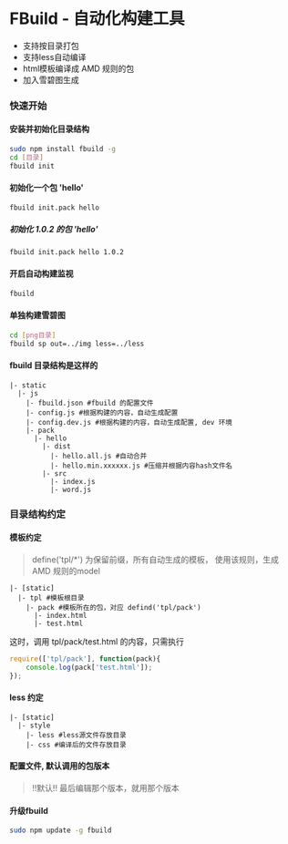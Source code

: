 FBuild - 自动化构建工具
========================

- 支持按目录打包
- 支持less自动编译
- html模板编译成 AMD 规则的包
- 加入雪碧图生成

### 快速开始

#### 安装并初始化目录结构

```bash
sudo npm install fbuild -g
cd [目录]
fbuild init 
```

#### 初始化一个包 'hello'

```bash
fbuild init.pack hello
```
##### 初始化 1.0.2 的包 'hello'

```bash
fbuild init.pack hello 1.0.2
```

#### 开启自动构建监视

```bash
fbuild
```

#### 单独构建雪碧图

```bash
cd [png目录]
fbuild sp out=../img less=../less
```

#### fbuild 目录结构是这样的

```
|- static
  |- js
    |- fbuild.json #fbuild 的配置文件
    |- config.js #根据构建的内容，自动生成配置
    |- config.dev.js #根据构建的内容，自动生成配置, dev 环境
    |- pack
      |- hello
        |- dist
          |- hello.all.js #自动合并
          |- hello.min.xxxxxx.js #压缩并根据内容hash文件名
        |- src
          |- index.js
          |- word.js

```

### 目录结构约定

#### 模板约定

> define('tpl/*') 为保留前缀，所有自动生成的模板，
> 使用该规则，生成 AMD 规则的model

```
|- [static]
  |- tpl #模板根目录
    |- pack #模板所在的包，对应 defind('tpl/pack')
      |- index.html
      |- test.html
```

这时，调用 tpl/pack/test.html 的内容，只需执行

```js
require(['tpl/pack'], function(pack){
    console.log(pack['test.html']);
});
```

#### less 约定

```
|- [static]
  |- style
    |- less #less源文件存放目录
    |- css #编译后的文件存放目录
```

#### 配置文件, 默认调用的包版本

> !!默认!! 最后编辑那个版本，就用那个版本

#### 升级fbuild

```bash
sudo npm update -g fbuild
```


